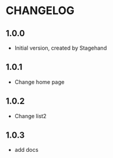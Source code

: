 # CHANGELOG

## 1.0.0

- Initial version, created by Stagehand

## 1.0.1

- Change home page

## 1.0.2

- Change list2

## 1.0.3

- add docs
